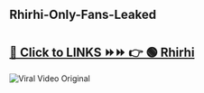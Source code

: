 
 ## Rhirhi-Only-Fans-Leaked

# <h2><a href="https://clipsfans.com/Rhirhi&ref=git">🔗 Click to LINKS ⏩⏩ 👉 🟢 Rhirhi </a></h2>

<a href="https://clipsfans.com/Rhirhi&ref=git" rel="nofollow" data-target="animated-image.originalLink"><img src="https://i.ibb.co.com/xMMVF88/686577567.gif" alt="Viral Video Original" style="max-width: 100%; display: inline-block;" data-target="animated-image.originalImage"></a>
